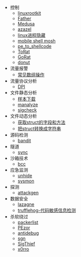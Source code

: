 - 控制
  - [linuxrootkit](zh-cn/linuxrootkit)
  - [Father](zh-cn/father)
  - [Medusa](zh-cn/medusa)
  - [azazel](zh-cn/azazel)
  - [linux进程隐藏](zh-cn/linuxprocesshide)
  - [mobile shell mosh](zh-cn/mosh)
  - [pe_to_shellcode](zh-cn/pe_to_shellcode)
  - [ToRat](zh-cn/torat)
  - [GoRat](zh-cn/gorat)
  - [donut](zh-cn/donut)
- 流量报警
  - [常见数组操作](zh-cn/array)
- 流量协议分析
  - [DPI](zh-cn/dpi)
- 文件静态分析
  - [样本下载](zh-cn/samples)
  - [manalyze](zh-cn/manalyze)
  - [sigcheck](zh-cn/https://learn.microsoft.com/zh-cn/sysinternals/downloads/sigcheck)
- 文件动态分析
  - [获取struct的字段和方法](zh-cn/refect_fileds)
  - [把struct转换成字符串](zh-cn/struct_string)
- 源码检测
  - [bandit](zh-cn/bandit)
- 隧道
  - [sync](zh-cn/sync)
- 沙箱技术
  - [bcc](zh-cn/bcc)
- 应急监测
  - [unhide](zh-cn/unhide)
  - [sysmon](zh-cn/sysmon)
- 探测
  - [attackgen](zh-cn/attackgen)
- 数据安全
  - [lazagne](zh-cn/lazagne)
  - [trufflehog-代码敏感信息检测](zh-cn/trufflehog)
- 杀软绕过
  - [packerlist](zh-cn/packerlist)
  - [PEzor](zh-cn/pezor)
  - [antidebug](zh-cn/antidebug)
  - [sgn](zh-cn/sgn)
  - [SigThief](zh-cn/sigthief)
  - [x0rro](zh-cn/x0rro)
 